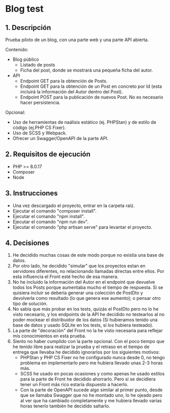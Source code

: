 # Blog test

## 1. Descripción
Prueba piloto de un blog, con una parte web y una parte API abierta.

Contenido:
- Blog público
    - Listado de posts
    - Ficha del post, donde se mostrará una pequeña ficha del autor.
- API
    - Endpoint GET para la obtención de Posts.
    - Endpoint GET para la obtención de un Post en concreto por Id (esta incluirá la información del Autor dentro del Post).
    - Endpoint POST para la publicación de nuevos Post. No es necesario hacer persistencia.

Opcional:
- Uso de herramientas de naálisis estático (ej. PHPStan) y de estilo de código (ej.PHP CS Fixer).
- Uso de SCSS y Webpack.
- Ofrecer un Swagger/OpenAPI de la parte API.

## 2. Requisitos de ejecución
- PHP >= 8.0.17
- Composer
- Node

## 3. Instrucciones
- Una vez descargado el proyecto, entrar en la carpeta raíz.
- Ejecutar el comando "composer install".
- Ejecutar el comando "npm install".
- Ejecutar el comando "npm run dev".
- Ejecutar el comando "php artisan serve" para levantar el proyecto.

## 4. Decisiones
1. He decidido muchas cosas de este modo porque no existía una base de datos.
2. Por otro lado, he decidido "simular" que los proyectos estan en servidores diferentes, no relacionando llamadas directas entre ellos. Por esta influencia el Front esté hecho de esa manera.
3. No he incluido la información del Autor en el endpoint que devuelve todos los Posts porque aumentaba mucho el tiempo de respuesta. Si se quisiera incluir se debería generar una colección de PostDto y devolverla como resultado (lo que genera ese aumento); o pensar otro tipo de solución.
4. No sabía que más probar en los tests, quizás el PostDto pero no lo he visto necesario, y los endpoints de la API he decidido no testearlos al no poder mockear el distribuidor de los datos (Si hubieramos tenido una base de datos y usado SQLite en los tests, sí los hubiera testeado).
5. La parte de "decoración" del Front no la he visto necesaria para reflejar mis conocimientos en esta prueba.
6. Siento no haber cumplido con la parte opcional. Con el poco tiempo que he tenido libre para realizar la prueba y el retraso en el tiempo de entrega que llevaba he decidido ignorarlos por los siguientes motivos:
    - PHPStan y PHP CS Fixer no he configurado nunca desde 0, no tengo problema en implementarlo pero me hubiera llevado unas 2-3 horas más.
    - SCSS he usado en pocas ocasiones y como apenas he usado estilos para la parte de Front he decidido ahorrarlo. Pero si se decidiera tener un Front más rico estaría dispuesto a hacerlo.
    - Con la parte de OpenAPI sucede algo similar al primer punto, desde que se llamaba Swagger que no he montado uno, lo he ojeado pero al ver que ha cambiado completamente y me hubiera llevado varias horas tenerlo también he decidido saltarlo.
    
